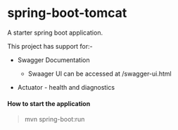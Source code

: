 # spring-boot-tomcat
A starter spring boot application.

This project has support for:-

* Swagger Documentation

  * Swaager UI can be accessed at /swagger-ui.html

* Actuator - health and diagnostics

#### How to start the application

> mvn spring-boot:run

